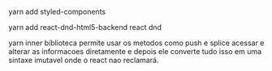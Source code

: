 
yarn add styled-components


yarn add react-dnd-html5-backend 
react dnd

yarn inner   biblioteca permite usar os metodos como push e splice acessar e alterar as informacoes diretamente e
depois ele converte tudo isso em uma sintaxe imutavel onde o react nao reclamará.
 